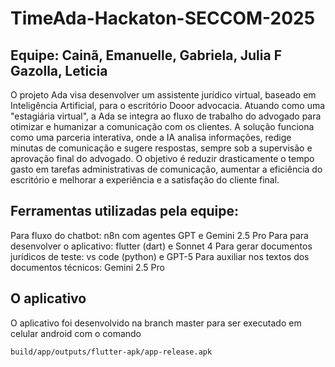 # TimeAda-Hackaton-SECCOM-2025

## Equipe: Cainã, Emanuelle, Gabriela, Julia F Gazolla, Leticia

O projeto Ada visa desenvolver um assistente jurídico virtual, baseado em Inteligência Artificial, para o escritório Dooor advocacia. Atuando como uma "estagiária virtual", a Ada se integra ao fluxo de trabalho do advogado para otimizar e humanizar a comunicação com os clientes. A solução funciona como uma parceria interativa, onde a IA analisa informações, redige minutas de comunicação e sugere respostas, sempre sob a supervisão e aprovação final do advogado. O objetivo é reduzir drasticamente o tempo gasto em tarefas administrativas de comunicação, aumentar a eficiência do escritório e melhorar a experiência e a satisfação do cliente final.


## Ferramentas utilizadas pela equipe:
Para fluxo do chatbot: n8n com agentes GPT e Gemini 2.5 Pro
Para para desenvolver o aplicativo: flutter (dart) e Sonnet 4
Para gerar documentos jurídicos de teste: vs code (python) e GPT-5
Para auxiliar nos textos dos documentos técnicos: Gemini 2.5 Pro

## O aplicativo

O aplicativo foi desenvolvido na branch master para ser executado em celular android com o comando 

```bash
build/app/outputs/flutter-apk/app-release.apk
```
